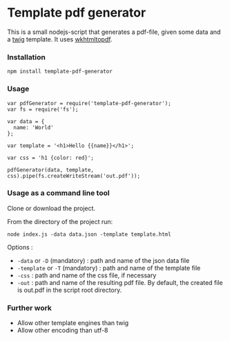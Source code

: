 # Template pdf generator

This is a small nodejs-script that generates a pdf-file, given some data and a [twig](https://twig.symfony.com/) template.
It uses [wkhtmltopdf](https://wkhtmltopdf.org/).

### Installation

```
npm install template-pdf-generator
```

### Usage

```
var pdfGenerator = require('template-pdf-generator');
var fs = require('fs');

var data = {
  name: 'World'
};

var template = '<h1>Hello {{name}}</h1>';

var css = 'h1 {color: red}';

pdfGenerator(data, template, css).pipe(fs.createWriteStream('out.pdf'));
```

### Usage as a command line tool

Clone or download the project.

From the directory of the project run:
```
node index.js -data data.json -template template.html
```

Options :

  * `-data` or `-D` (mandatory) : path and name of the json data file
  * `-template` or `-T` (mandatory) : path and name of the template file
  * `-css` : path and name of the css file, if necessary
  * `-out` : path and name of the resulting pdf file. By default, the created file is out.pdf in the script root directory.

### Further work

* Allow other template engines than twig
* Allow other encoding than utf-8

